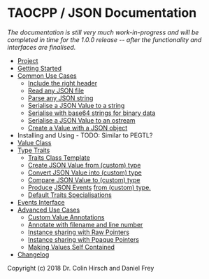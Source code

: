 # TAOCPP / JSON Documentation

*The documentation is still very much work-in-progress and will be completed in time for the 1.0.0 release -- after the functionality and interfaces are finalised.*

* [Project](https://github.com/taocpp/json)
* [Getting Started](Getting-Started.md)
* [Common Use Cases](Common-Use-Cases.md)
  * [Include the right header](Common-Use-Cases.md#include-the-right-header)
  * [Read any JSON file](Common-Use-Cases.md#read-any-json-file)
  * [Parse any JSON string](Common-Use-Cases.md#parse-any-json-string)
  * [Serialise a JSON Value to a string](Common-Use-Cases.md#serialise-a-json-value-to-a-string)
  * [Serialise with base64 strings for binary data](Common-Use-Cases.md#serialise-with-base64-strings-for-binary-data)
  * [Serialise a JSON Value to an ostream](Common-Use-Cases.md#serialise-a-json-value-to-an-ostream)
  * [Create a Value with a JSON object](Common-Use-Cases.md#create-a-value-with-a-json-object)
* Installing and Using - TODO: Similar to PEGTL?
* [Value Class](Value-Class.md)
* [Type Traits](Type-Traits.md)
  * [Traits Class Template](Type-Traits.md#traits-class-template)
  * [Create JSON Value from (custom) type](Type-Traits.md#create-value-from-type)
  * [Convert JSON Value into (custom) type](Type-Traits.md#convert-value-into-type)
  * [Compare JSON Value to (custom) type](Type-Traits.md#compare-value-with-type)
  * [Produce](Type-Traits.md#produce-events-from-type) [JSON Events](Events-Interface.md) [from (custom) type.](Type-Traits.md#produce-events-from-type)
  * [Default Traits Specialisations](Type-Traits.md#default-traits-specialisations)
* [Events Interface](Events-Interface.md)
* [Advanced Use Cases](Advanced-Use-Cases.md)
  * [Custom Value Annotations](Advanced-Use-Cases.md#custom-value-annotations)
  * [Annotate with filename and line number](Advanced-Use-Cases.md#annotate-with-filename-and-line-number)
  * [Instance sharing with Raw Pointers](Advanced-Use-Cases.md#instance-sharing-with-raw-pointers)
  * [Instance sharing with Ppaque Pointers](Advanced-Use-Cases.md#instance-sharing-with-opaque-pointers)
  * [Making Values Self Contained](Advanced-Use-Cases.md#making-values-self-contained)
* [Changelog](Changelog.md)

Copyright (c) 2018 Dr. Colin Hirsch and Daniel Frey

